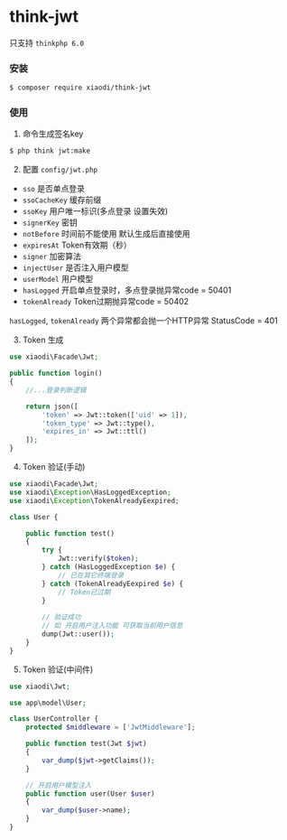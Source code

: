 # think-jwt
只支持 `thinkphp 6.0`
### 安装
```sh
$ composer require xiaodi/think-jwt
```

### 使用
1. 命令生成签名key
```sh
$ php think jwt:make
```

2. 配置
`config/jwt.php`

* `sso` 是否单点登录
* `ssoCacheKey` 缓存前缀
* `ssoKey` 用户唯一标识(多点登录 设置失效)
* `signerKey` 密钥
* `notBefore` 时间前不能使用 默认生成后直接使用
* `expiresAt` Token有效期（秒）
* `signer` 加密算法
* `injectUser` 是否注入用户模型
* `userModel` 用户模型
* `hasLogged` 开启单点登录时，多点登录抛异常code = 50401
* `tokenAlready` Token过期抛异常code = 50402

`hasLogged`, `tokenAlready` 两个异常都会抛一个HTTP异常 StatusCode = 401

3. Token 生成
```php
use xiaodi\Facade\Jwt;

public function login()
{
    //...登录判断逻辑

    return json([
        'token' => Jwt::token(['uid' => 1]),
        'token_type' => Jwt::type(),
        'expires_in' => Jwt::ttl()
    ]);
}
```

4. Token 验证(手动)
```php
use xiaodi\Facade\Jwt;
use xiaodi\Exception\HasLoggedException;
use xiaodi\Exception\TokenAlreadyEexpired;

class User {

    public function test()
    {
        try {
            Jwt::verify($token);
        } catch (HasLoggedException $e) {
            // 已在其它终端登录
        } catch (TokenAlreadyEexpired $e) {
            // Token已过期
        }
        
        // 验证成功
        // 如 开启用户注入功能 可获取当前用户信息
        dump(Jwt::user());
    }
}

```

5. Token 验证(中间件)
```php
use xiaodi\Jwt;

use app\model\User;

class UserController {
    protected $middleware = ['JwtMiddleware'];

    public function test(Jwt $jwt)
    {
        var_dump($jwt->getClaims());
    }

    // 开启用户模型注入
    public function user(User $user)
    {
        var_dump($user->name);
    }
}

```
